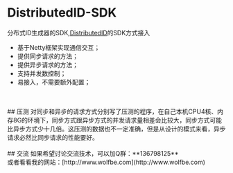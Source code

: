# DistributedID-SDK
分布式ID生成器的SDK,[DistributedID](https://github.com/beyondfengyu/DistributedID)的SDK方式接入
<br>
* 基于Netty框架实现通信交互；
* 提供同步请求的方法；
* 提供异步请求的方法；
* 支持并发数控制；
* 易接入，不需要额外配置；
<br>
<br>
## 压测
对同步和异步的请求方式分别写了压测的程序，在自己本机CPU4核、内存8G的环境下，同步方式跟异步方式的并发请求量相差会比较大，同步方式可能比异步方式少十几倍。这压测的数据也不一定准确，但是从设计的模式来看，异步请求必然比同步请求的性能要好。
<br>
<br>
## 交流
如果希望讨论交流技术，可以加Q群：**136798125**
<br>
或者看看我的网站：[http://www.wolfbe.com](http://www.wolfbe.com)

